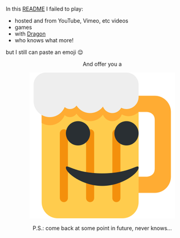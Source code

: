 <!--
### Hi there 👋

**maxdevjs/maxdevjs** is a ✨ _special_ ✨ repository because its `README.md` (this file) appears on your GitHub profile.

Here are some ideas to get you started:

- 🔭 I’m currently working on ...
- 🌱 I’m currently learning ...
- 👯 I’m looking to collaborate on ...
- 🤔 I’m looking for help with ...
- 💬 Ask me about ...
- 📫 How to reach me: ...
- 😄 Pronouns: ...
- ⚡ Fun fact: ...
-->

In this [README](https://github.com/maxdevjs/maxdevjs) I failed to play:
 
- hosted and from YouTube, Vimeo, etc videos
- games
- with [Dragon](https://www.spacex.com/vehicles/dragon/)
- who knows what more!

but I still can paste an emoji 😌

<div align="center">
  <p>And offer you a</p> 
  <div>
    <img src="./media/1f37a_1f31a.svg">
    <p>P.S.: come back at some point in future, never knows...</p>
  </div>
	<br>
	<br>
</div>